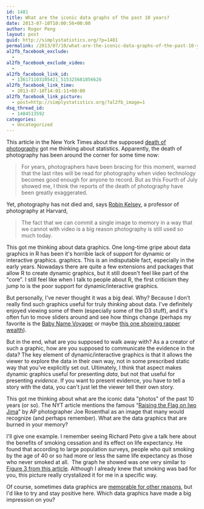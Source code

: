 ```yaml
---
id: 1481
title: What are the iconic data graphs of the past 10 years?
date: 2013-07-10T10:00:56+00:00
author: Roger Peng
layout: post
guid: http://simplystatistics.org/?p=1481
permalink: /2013/07/10/what-are-the-iconic-data-graphs-of-the-past-10-years/
al2fb_facebook_exclude:
  - 
al2fb_facebook_exclude_video:
  - 
al2fb_facebook_link_id:
  - 136171103105421_515325681856626
al2fb_facebook_link_time:
  - 2013-07-10T14:01:11+00:00
al2fb_facebook_link_picture:
  - post=http://simplystatistics.org/?al2fb_image=1
dsq_thread_id:
  - 1484513592
categories:
  - Uncategorized
---
```

This article in the New York Times about the supposed [death of photography](http://bits.blogs.nytimes.com/2013/07/05/the-death-of-photography-has-been-greatly-exaggerated/?smid=pl-share) got me thinking about statistics. Apparently, the death of photography has been around the corner for some time now:

> For years, photographers have been bracing for this moment, warned that the last rites will be read for photography when video technology becomes good enough for anyone to record. But as this Fourth of July showed me, I think the reports of the death of photography have been greatly exaggerated.

Yet, photography has not died and, says [Robin Kelsey](http://www.fas.harvard.edu/~amciv/faculty/kelsey.shtml), a professor of photography at Harvard,

> The fact that we can commit a single image to memory in a way that we cannot with video is a big reason photography is still used so much today.

This got me thinking about data graphics. One long-time gripe about data graphics in R has been it's horrible lack of support for dynamic or interactive graphics. graphics. This is an indisputable fact, especially in the early years. Nowadays there are quite a few extensions and packages that allow R to create dynamic graphics, but it still doesn't feel like part of the "core". I still feel like when I talk to people about R, the first criticism they jump to is the poor support for dynamic/interactive graphics.

But personally, I've never thought it was a big deal. Why? Because I don't really find such graphics useful for truly _thinking_ about data. I've definitely enjoyed viewing some of them (especially some of the D3 stuff), and it's often fun to move sliders around and see how things change (perhaps my favorite is the [Baby Name Voyager](http://www.babynamewizard.com/voyager) or maybe [this one showing rapper wealth](http://www.businessweek.com/articles/2013-07-09/jay-z-is-right-most-rappers-are-lying-about-their-money)).

But in the end, what are you supposed to walk away with? As a a creator of such a graphic, how are you supposed to communicate the evidence in the data? The key element of dynamic/interactive graphics is that it allows the viewer to explore the data in their own way, not in some prescribed static way that you've explicitly set out. Ultimately, I think that aspect makes dynamic graphics useful for presenting _data_, but not that useful for presenting _evidence_. If you want to present evidence, you have to tell a story with the data, you can't just let the viewer tell their own story.

This got me thinking about what are the iconic data "photos" of the past 10 years (or so). The NYT article mentions the famous “[Raising the Flag on Iwo Jima](http://en.wikipedia.org/wiki/Raising_the_Flag_on_Iwo_Jima)” by AP photographer Joe Rosenthal as an image that many would recognize (and perhaps remember). What are the data graphics that are burned in your memory?

I'll give one example. I remember seeing Richard Peto give a talk here about the benefits of smoking cessation and its effect on life expectancy. He found that according to large population surveys, people who quit smoking by the age of 40 or so had more or less the same life expectancy as those who never smoked at all.  The graph he showed was one very similar to [Figure 3 from this article](http://www.nejm.org/action/showImage?doi=10.1056%2FNEJMsa1211128&iid=f03). Although I already knew that smoking was bad for you, this picture really crystalized it for me in a specific way.

Of course, sometimes data graphics are [memorable for other reasons](http://simplystatistics.org/2012/11/26/the-statisticians-at-fox-news-use-classic-and-novel-graphical-techniques-to-lead-with-data/), but I'd like to try and stay positive here. Which data graphics have made a big impression on you?